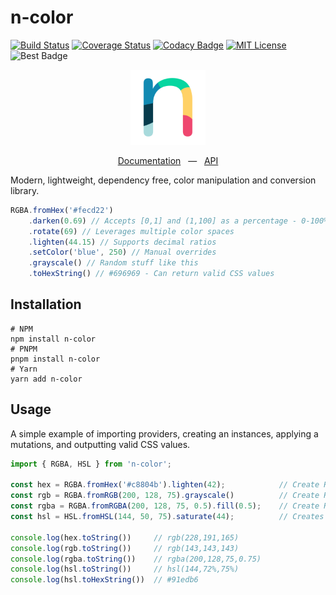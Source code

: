 # n-color
[![Build Status](https://github.com/SkinnyPeteTheGiraffe/n-color/actions/workflows/ci.yml/badge.svg)](https://github.com/SkinnyPeteTheGiraffe/n-color/actions/workflows/ci.yml?query=branch%3Amain+)
[![Coverage Status](https://coveralls.io/repos/github/SkinnyPeteTheGiraffe/n-color/badge.svg?branch=main)](https://coveralls.io/github/SkinnyPeteTheGiraffe/n-color?branch=main)
[![Codacy Badge](https://app.codacy.com/project/badge/Grade/1ea5d484507b4ed8812d44c30cf72c43)](https://www.codacy.com/gh/SkinnyPeteTheGiraffe/n-color/dashboard?utm_source=github.com&amp;utm_medium=referral&amp;utm_content=SkinnyPeteTheGiraffe/n-color&amp;utm_campaign=Badge_Grade)
[![MIT License](http://img.shields.io/badge/license-MIT-green.svg)](LICENSE.md)
![Best Badge](https://img.shields.io/badge/another%20js%20library-yes-green)

<p align="center">
  <a href="https://skinnypetethegiraffe.github.io/n-color/" target="blank"><img src="site/docs/_media/n-color-logo.svg" width="120" alt="Nest Logo" /></a>
  <br/>
</p>
<p align="center">
<a href="https://skinnypetethegiraffe.github.io/n-color/" target="blank">Documentation</a>
&nbsp;&nbsp;—&nbsp;&nbsp;
<a href="https://skinnypetethegiraffe.github.io/n-color/api/" target="blank">API</a>
</p>

Modern, lightweight, dependency free, color manipulation and conversion library.

```typescript
RGBA.fromHex('#fecd22')
    .darken(0.69) // Accepts [0,1] and (1,100] as a percentage - 0-100%
    .rotate(69) // Leverages multiple color spaces
    .lighten(44.15) // Supports decimal ratios
    .setColor('blue', 250) // Manual overrides
    .grayscale() // Random stuff like this
    .toHexString() // #696969 - Can return valid CSS values
```

## Installation
```shell
# NPM
npm install n-color
# PNPM
pnpm install n-color
# Yarn
yarn add n-color
```

## Usage
A simple example of importing providers, creating an instances, applying a mutations, and outputting valid CSS values.
```typescript
import { RGBA, HSL } from 'n-color';

const hex = RGBA.fromHex('#c8804b').lighten(42);            // Create RGB from hex, and lighten the color by 42%
const rgb = RGBA.fromRGB(200, 128, 75).grayscale()          // Create RGB instance from channels values and grayscales the color
const rgba = RGBA.fromRGBA(200, 128, 75, 0.5).fill(0.5);    // Create RGBA instance from channels values and fill 50%
const hsl = HSL.fromHSL(144, 50, 75).saturate(44);          // Creates a HSL instance from channel values and saturates it by 44%

console.log(hex.toString())     // rgb(228,191,165)
console.log(rgb.toString())     // rgb(143,143,143)
console.log(rgba.toString())    // rgba(200,128,75,0.75)
console.log(hsl.toString())     // hsl(144,72%,75%)
console.log(hsl.toHexString())  // #91edb6
```
